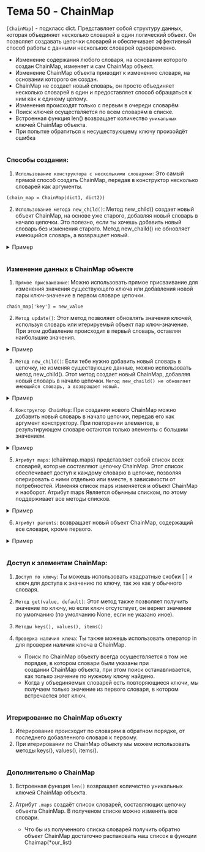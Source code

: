 # Тема 50 - ChainMap

`[ChainMap]` - подкласс dict. Представляет собой структуру данных, которая объединяет несколько словарей в один логический объект. Он позволяет создавать цепочки словарей и обеспечивает эффективный способ работы с данными нескольких словарей одновременно. 

- Изменение содержания любого словаря, на основании которого создан ChainMap, изменяет и сам ChainMap объект.
- Изменение ChainMap объекта приводит к изменению словаря, на основании которого он создан.
- ChainMap не создает новый словарь, он просто объединяет несколько словарей в один и предоставляет способ обращаться к ним как к единому целому.
- Изменения происходят только с первым в очереди словарём
- Поиск ключей осуществляется по всем словарям в списке.
- Встроенная функция len() возвращает количество `уникальных` ключей ChainMap объекта.
- При попытке обратиться к несуществующему ключу произойдёт ошибка

#

### Способы создания:  

1. `Использование конструктора с несколькими словарями`: Это самый прямой способ создать ChainMap, передав в конструктор несколько словарей как аргументы. 
```
(chain_map = ChainMap(dict1, dict2))
```
2. `Использование метода new_child()`: Метод new_child() создает новый объект ChainMap, на основе уже старого, добавляя новый словарь в начало цепочки. Это полезно, если ты хочешь добавить новый словарь без изменения старого. Метод new_chaild() не обновляет имеющийся словарь, а возвращает новый.
<details>
   <summary>Пример</summary>

```
from collections import ChainMap

# Создаем исходный ChainMap
original_chainmap = ChainMap({'a': 1, 'b': 2})

# Создаем новый словарь
new_dict = {'c': 3, 'd': 4}

# Создаем новый ChainMap с новым словарем в начале цепочки
new_chainmap = original_chainmap.new_child(new_dict)

# Выводим новый ChainMap
print(new_chainmap)   # ChainMap({'c': 3, 'd': 4}, {'a': 1, 'b': 2})
```
</details>

#

### Изменение данных в ChainMap объекте
1. `Прямое присваивание`: Можно использовать прямое присваивание для изменения значения существующего ключа или добавления новой пары ключ-значение в первом словаре цепочки. 

`chain_map['key'] = new_value`

2. `Метод update()`: Этот метод позволяет обновлять значения ключей, используя словарь или итерируемый объект пар ключ-значение. При этом добавление происходит в первый словарь, оставляя наибольшие значения.
<details>
   <summary>Пример</summary>

```
from collections import ChainMap

# Создаем ChainMap с двумя словарями
chainmap = ChainMap({'a': 1, 'b': 2}, {'c': 3, 'd': 4})

# Создаем новый словарь для обновления
new_values = {'b': 20, 'd': 40, 'e': 5}

# Обновляем словари в цепочке с помощью метода update()
chainmap.update(new_values)

# Выводим обновленный ChainMap
print(chainmap)   # ChainMap({'a': 1, 'b': 20, 'd': 40, 'e': 5}, {'c': 3, 'd': 4})
```
</details>

3. `Метод new_child()`: Если тебе нужно добавить новый словарь в цепочку, не изменяя существующие данные, можно использовать метод new_child(). Этот метод создает новый ChainMap, добавляя новый словарь в начало цепочки. `Метод new_chaild() не обновляет имеющийся словарь, а возвращает новый.`
<details>
   <summary>Пример</summary>

```
from collections import ChainMap

# Создаем исходный ChainMap
original_chainmap = ChainMap({'a': 1, 'b': 2})

# Создаем новый словарь
new_dict = {'c': 3, 'd': 4}

# Создаем новый ChainMap с новым словарем в начале цепочки
new_chainmap = original_chainmap.new_child(new_dict)

# Выводим новый ChainMap
print(new_chainmap)   # ChainMap({'c': 3, 'd': 4}, {'a': 1, 'b': 2})
```
</details>

4. `Конструктор ChainMap`: При создании нового ChainMap можно добавить новый словарь в начало цепочки, передав его как аргумент конструктору. При повторении элементов, в результирующем словаре остаются только элементы с большим значением.
<details>
   <summary>Пример</summary>
  
```
from collections import ChainMap

# Пример использования
dict1 = {'a': 1, 'b': 2}
dict2 = {'c': 3, 'd': 4}

chainmap = chainmaps(dict1, dict2)
print(chainmap)
```
</details>

5. `Атрибут maps`: (chainmap.maps) представляет собой список всех словарей, которые составляют цепочку ChainMap. Этот список обеспечивает доступ к каждому словарю в цепочке, позволяя оперировать с ними отдельно или вместе, в зависимости от потребностей. Изменяя список maps изменяется и объект ChainMap и наоборот. Атрибут maps Является обычным списком, по этому поддерживает все методы списков.
<details>
   <summary>Пример</summary>

```
from collections import ChainMap

# Создаем ChainMap с двумя словарями
chainmap = ChainMap({'a': 1, 'b': 2}, {'c': 3, 'd': 4})

# Получаем доступ к списку словарей в цепочке с помощью атрибута maps
chainmap_list = chainmap.maps

# Создаём новый ChainMap объект из получившегося списка
new_chainmap = ChainMap(*chainmap_list)

# Выводим список словарей
print(chainmap_list)   # [{'a': 1, 'b': 2}, {'c': 3, 'd': 4}]
# Выводим новый ChainMap объект из получившегося списка
print(new_chainmap)   # ChainMap({'a': 1, 'b': 2}, {'c': 3, 'd': 4})

```
</details>

6. `Атрибут parents`: возвращает новый объект ChainMap, содержащий все словари, кроме первого.
<details>
   <summary>Пример</summary>

```
from collections import ChainMap

# Создаем ChainMap с несколькими словарями
chainmap = ChainMap({'a': 1, 'b': 2}, {'c': 3, 'd': 4}, {'e': 5, 'f': 6})

# Создаем новый ChainMap, содержащий все словари, кроме первого
parents_chainmap = chainmap.parents

# Выводим новый ChainMap
print(parents_chainmap)   # ChainMap({'c': 3, 'd': 4}, {'e': 5, 'f': 6})
```
</details>

#

### Доступ к элементам ChainMap:

1. `Доступ по ключу`: Ты можешь использовать квадратные скобки [ ] и ключ для доступа к значению по ключу, так же как у обычного словаря.
2. `Метод get(value, default)`: Этот метод также позволяет получить значение по ключу, но если ключ отсутствует, он вернет значение по умолчанию (по умолчанию None, если не указано иное).
3. `Методы keys(), values(), items()`
4. `Проверка наличия ключа`: Ты также можешь использовать оператор in для проверки наличия ключа в ChainMap.

      - Поиск по ChainMap объекту всегда осуществляется в том же порядке, в котором словари были указаны при создании ChainMap объекта, при этом поиск останавливается, как только значение по нужному ключу найдено.
      - Когда у объединяемых словарей есть повторяющиеся ключи, мы получаем только значение из первого словаря, в котором встречается этот ключ.

#

### Итерирование по ChainMap объекту

1. Итерирование происходит по словарям в обратном порядке, от последнего добавленного словаря к первому. 
2. При итерировании по ChainMap объекту мы можем использовать методы keys(), values(), items().

#

### Дополнительно о ChainMap

1. Встроенная функция `len()` возвращает количество уникальных ключей ChainMap объекта.
2. Атрибут `.maps` создаёт список словарей, составляющих цепочку объекта ChainMap. В полученом списке можно изменять все словари.

      - Что бы из полученного списка словарей получить обратно объект ChainMap достаточно распаковать наш список в функции Chaimap(*our_list)
